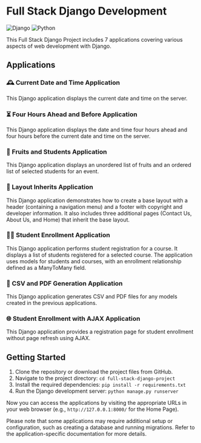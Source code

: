 # Full Stack Django Development

![Django](https://img.shields.io/badge/Django-092E20?style=for-the-badge&logo=django&logoColor=white) ![Python](https://img.shields.io/badge/Python-3776AB?style=for-the-badge&logo=python&logoColor=white)

This Full Stack Django Project includes 7 applications covering various aspects of web development with Django.

## Applications

### 🕰️ Current Date and Time Application
This Django application displays the current date and time on the server.

### ⏳ Four Hours Ahead and Before Application
This Django application displays the date and time four hours ahead and four hours before the current date and time on the server.

### 🍎 Fruits and Students Application
This Django application displays an unordered list of fruits and an ordered list of selected students for an event.

### 🏡 Layout Inherits Application
This Django application demonstrates how to create a base layout with a header (containing a navigation menu) and a footer with copyright and developer information. It also includes three additional pages (Contact Us, About Us, and Home) that inherit the base layout.

### 👨‍🎓 Student Enrollment Application
This Django application performs student registration for a course. It displays a list of students registered for a selected course. The application uses models for students and courses, with an enrollment relationship defined as a ManyToMany field.

### 📄 CSV and PDF Generation Application
This Django application generates CSV and PDF files for any models created in the previous applications.

### 🌐 Student Enrollment with AJAX Application
This Django application provides a registration page for student enrollment without page refresh using AJAX.

## Getting Started

1. Clone the repository or download the project files from GitHub.
2. Navigate to the project directory: `cd full-stack-django-project`
3. Install the required dependencies: `pip install -r requirements.txt`
4. Run the Django development server: `python manage.py runserver`

Now you can access the applications by visiting the appropriate URLs in your web browser (e.g., `http://127.0.0.1:8000/` for the Home Page).

Please note that some applications may require additional setup or configuration, such as creating a database and running migrations. Refer to the application-specific documentation for more details.











